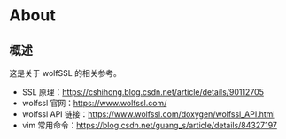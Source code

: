 # About

## 概述

这是关于 wolfSSL 的相关参考。

- SSL 原理：https://cshihong.blog.csdn.net/article/details/90112705
- wolfssl 官网：https://www.wolfssl.com/
- wolfssl API 链接：https://www.wolfssl.com/doxygen/wolfssl_API.html
- vim 常用命令：https://blog.csdn.net/guang_s/article/details/84327197
